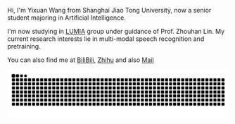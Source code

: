 Hi, I'm Yixuan Wang from Shanghai Jiao Tong University, now a senior student majoring in Artificial Intelligence.

I'm now studying in [LUMIA](https://lumia-group.github.io/#/) group under guidance of Prof. Zhouhan Lin. My current research interests lie in multi-modal speech recognition and pretraining.

You can also find me at [BiliBili](https://space.bilibili.com/674938124), [Zhihu](https://www.zhihu.com/people/luckyorz) and also [Mail](mailto://luckywang@sjtu.edu.cn)

<picture>
  <source media="(prefers-color-scheme: dark)" srcset="https://raw.githubusercontent.com/LuckySJTU/LuckySJTU/output/github-contribution-grid-snake-dark.svg">
  <source media="(prefers-color-scheme: light)" srcset="https://raw.githubusercontent.com/LuckySJTU/LuckySJTU/output/github-contribution-grid-snake.svg">
  <img alt="github contribution grid snake animation" src="https://raw.githubusercontent.com/LuckySJTU/LuckySJTU/output/github-contribution-grid-snake.svg">
</picture>
